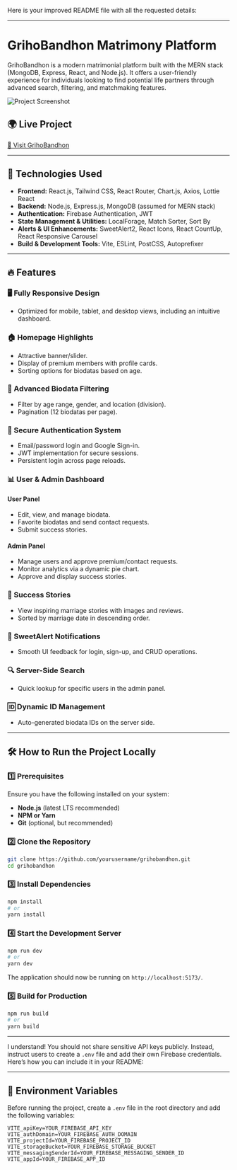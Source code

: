 Here is your improved README file with all the requested details:

---

# GrihoBandhon Matrimony Platform

GrihoBandhon is a modern matrimonial platform built with the MERN stack (MongoDB, Express, React, and Node.js). It offers a user-friendly experience for individuals looking to find potential life partners through advanced search, filtering, and matchmaking features.

![Project Screenshot](https://dummyimage.com/800x500/000/fff.png&text=Project+Screenshot)

## 🌍 Live Project
[🔗 Visit GrihoBandhon](https://grihobondhon.netlify.app)

---

## 🚀 Technologies Used

- **Frontend:** React.js, Tailwind CSS, React Router, Chart.js, Axios, Lottie React
- **Backend:** Node.js, Express.js, MongoDB (assumed for MERN stack)
- **Authentication:** Firebase Authentication, JWT
- **State Management & Utilities:** LocalForage, Match Sorter, Sort By
- **Alerts & UI Enhancements:** SweetAlert2, React Icons, React CountUp, React Responsive Carousel
- **Build & Development Tools:** Vite, ESLint, PostCSS, Autoprefixer

---

## 🔥 Features

### 🖥️ Fully Responsive Design
- Optimized for mobile, tablet, and desktop views, including an intuitive dashboard.

### 🏠 Homepage Highlights
- Attractive banner/slider.
- Display of premium members with profile cards.
- Sorting options for biodatas based on age.

### 🔎 Advanced Biodata Filtering
- Filter by age range, gender, and location (division).
- Pagination (12 biodatas per page).

### 🔐 Secure Authentication System
- Email/password login and Google Sign-in.
- JWT implementation for secure sessions.
- Persistent login across page reloads.

### 📊 User & Admin Dashboard
#### **User Panel**
- Edit, view, and manage biodata.
- Favorite biodatas and send contact requests.
- Submit success stories.

#### **Admin Panel**
- Manage users and approve premium/contact requests.
- Monitor analytics via a dynamic pie chart.
- Approve and display success stories.

### 💌 Success Stories
- View inspiring marriage stories with images and reviews.
- Sorted by marriage date in descending order.

### 🔔 SweetAlert Notifications
- Smooth UI feedback for login, sign-up, and CRUD operations.

### 🔍 Server-Side Search
- Quick lookup for specific users in the admin panel.

### 🆔 Dynamic ID Management
- Auto-generated biodata IDs on the server side.


---

## 🛠 How to Run the Project Locally

### 1️⃣ Prerequisites
Ensure you have the following installed on your system:
- **Node.js** (latest LTS recommended)
- **NPM or Yarn**
- **Git** (optional, but recommended)

### 2️⃣ Clone the Repository
```sh
git clone https://github.com/yourusername/grihobandhon.git
cd grihobandhon
```

### 3️⃣ Install Dependencies
```sh
npm install
# or
yarn install
```

### 4️⃣ Start the Development Server
```sh
npm run dev
# or
yarn dev
```
The application should now be running on `http://localhost:5173/`.

### 5️⃣ Build for Production
```sh
npm run build
# or
yarn build
```

---

I understand! You should not share sensitive API keys publicly. Instead, instruct users to create a `.env` file and add their own Firebase credentials. Here’s how you can include it in your README:

---

## 🔑 Environment Variables

Before running the project, create a `.env` file in the root directory and add the following variables:

```env
VITE_apiKey=YOUR_FIREBASE_API_KEY
VITE_authDomain=YOUR_FIREBASE_AUTH_DOMAIN
VITE_projectId=YOUR_FIREBASE_PROJECT_ID
VITE_storageBucket=YOUR_FIREBASE_STORAGE_BUCKET
VITE_messagingSenderId=YOUR_FIREBASE_MESSAGING_SENDER_ID
VITE_appId=YOUR_FIREBASE_APP_ID
```